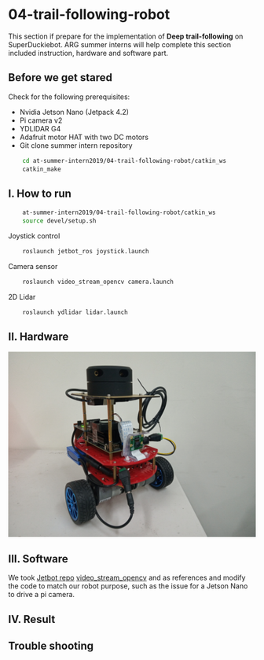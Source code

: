 # 04-trail-following-robot
This section if prepare for the implementation of **Deep trail-following** on SuperDuckiebot.
ARG summer interns will help complete this section included instruction, hardware and software part.

## Before we get stared
Check for the following prerequisites:
- Nvidia Jetson Nano (Jetpack 4.2)
- Pi camera v2
- YDLIDAR G4
- Adafruit motor HAT with two DC motors
- Git clone summer intern repository

```bash
    cd at-summer-intern2019/04-trail-following-robot/catkin_ws
    catkin_make
```

## I. How to run
```bash
    at-summer-intern2019/04-trail-following-robot/catkin_ws
    source devel/setup.sh
```

Joystick control
```bash
    roslaunch jetbot_ros joystick.launch
```
Camera sensor
```bash
    roslaunch video_stream_opencv camera.launch
```
2D Lidar
```bash
    roslaunch ydlidar lidar.launch
```

## II. Hardware
<img src="./figures/hardware_v1.jpg" alt="trail-following-robot" width=512 />


## III. Software
We took [Jetbot repo](https://github.com/dusty-nv/jetbot_ros) [video_stream_opencv](http://wiki.ros.org/video_stream_opencv) and as references and modify the code to match our robot purpose, such as the issue for a Jetson Nano to drive a pi camera.

## IV. Result


## Trouble shooting
